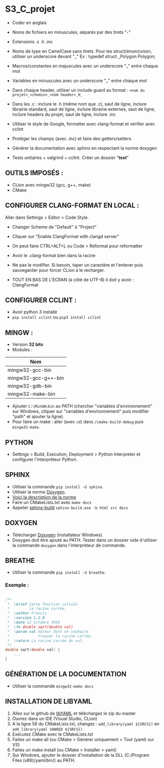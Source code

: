 # S3_C_projet

- Coder en anglais

- Noms de fichiers en minuscules, séparés par des tirets "-"
- Extensions .c .h .inc

- Noms de type en CamelCase sans tirets. Pour les struct/enum/union, utiliser un underscore devant "_"
  Ex : typedef struct _Polygon Polygon;

- Macros/constantes en majuscules avec un underscore "_" entre chaque mot

- Variables en minuscules avec un underscore "_" entre chaque mot

- Dans chaque header, utiliser un include guard au format :
           `<nom du projet>_<chemin>_<nom header>_H_`

- Dans les .c : inclure le .h (même nom que .c), saut de ligne, inclure librairie standard, saut de ligne, inclure librairie externes, saut de ligne, inclure headers du projet, saut de ligne, inclure .inc

- Utiliser le style de Google, formatter avec clang-format et vérifier avec cclint

- Protéger les champs (avec .inc) et faire des getters/setters

- Générer la documentation avec sphinx en respectant la norme doxygen

- Tests unitaires + valgrind + cclint. Créer un dossier "**test**"

## OUTILS IMPOSÉS :
- CLion avec mingw32 (gcc, g++, make)
- CMake

## CONFIGURER CLANG-FORMAT EN LOCAL :
Aller dans Settings > Editor > Code Style.
- Changer Scheme de "Default" à "Project"
- Cliquer sur "Enable ClangFormat with clangd server"
- On peut faire CTRL+ALT+L ou Code > Reformat pour reformatter

- Avoir le .clang-format bien dans la racine
- Ne pas le modifier. Si besoin, taper un caractère et l'enlever puis sauvegarder pour forcer CLion à le recharger.
- TOUT EN BAS DE L'ECRAN (à côté de UTF-8) il doit y avoir : ClangFormat

## CONFIGURER CCLINT :
- Avoir python 3 installé
- `pip install cclint` ou `pip3 install cclint`

## MINGW :
- Version **32 bits**
- Modules :

| Nom                 |
|---------------------|
| mingw32-gcc-bin     |
| mingw32-gcc-g++-bin |
| mingw32-gdb-bin     |
| mingw32-make-bin    |

- Ajouter `C:\MinGW\bin` au PATH (chercher "variables d'environnement" sur Windows, cliquer sur "variables d'environnement" puis modifier "path" et ajouter la ligne).
- Pour faire un make : aller (avec `cd`) dans `/cmake-build-debug` puis `mingw32-make`.

## PYTHON
- Settings > Build, Execution, Deployment > Python Interpreter et configurer l'interpréteur Python.

## SPHINX
- Utiliser la commande `pip install -U sphinx`.
- Utiliser la norme [Doxygen](http://www.doxygen.nl/manual/docblocks.html).
- [Voici la description de la norme](https://franckh.developpez.com/tutoriels/outils/doxygen/)
- Faire un CMakeLists.txt avec `make docs`
- Appeler [sphinx-build](https://www.sphinx-doc.org/en/master/man/sphinx-build.html)
    `sphinx-build.exe -b html src docs`
## DOXYGEN
- Télécharger [Doxygen](http://www.doxygen.nl/download.html) (installateur Windows).
- Doxygen doit être ajouté au PATH. Tester dans un dossier vide d'utiliser la commande `doxygen` dans
    l'interpréteur de commande.

## BREATHE
- Utiliser la commande `pip install -U breathe`.

### Exemple :
```c

/**
 *  \brief Cette fonction calcule
 *         la racine carrée.
 *  \author Francis
 *  \version 1.2.0
 *  \date 12 octobre 2019
 *  \fn double sqrt(double val)
 *  \param val Valeur dont on souhaite
 *             trouver la racine carrée.
 *  \return La racine carrée de val.
 */
double sqrt(double val) {
    ...
}
```

## GÉNÉRATION DE LA DOCUMENTATION
- Utiliser la commande `mingw32-make docs`

## INSTALLATION DE LIBYAML
1. Allez sur le github de [libYAML](https://github.com/yaml/libyaml/) et téléchargez le zip du master
2. Ouvrez dans un IDE (Visual Studio, CLion)
3. A la ligne 56 du CMakeLists.txt, changez :
    `add_library(yaml ${SRCS})`
    en
    `add_library(yaml SHARED ${SRCS})`
4. Exécutez CMake avec le CMakeLists.txt
5. Faites un make all (ou CMake > Générer uniquement > Tout (yaml) sur VS)
6. Faites un make install (ou CMake > Installer > yaml)
7. Sur Windows, ajouter le dossier d'installation de la DLL (C:/Program Files (x86)/yaml/bin/) au PATH.
